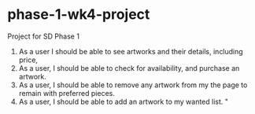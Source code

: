 # phase-1-wk4-project
Project for SD Phase 1


1. As a user I should be able to see artworks and their details, including price, 
2. As a user, I should be able to check for availability, and purchase an artwork. 
3. As a user, I should be able to remove any artwork from my the page to remain with preferred pieces.
4. As a user, I should be able to add an artwork to my wanted list. "





 




